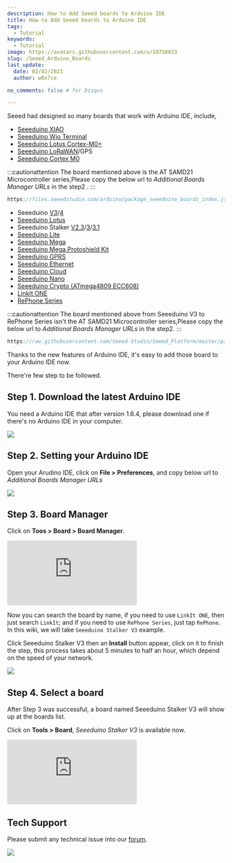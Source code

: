 ```yaml
---
description: How to Add Seeed boards to Arduino IDE
title: How to Add Seeed boards to Arduino IDE
tags:
  - Tutorial
keywords:
  - Tutorial
image: https://avatars.githubusercontent.com/u/10758833
slug: /Seeed_Arduino_Boards
last_update:
  date: 02/02/2023
  author: w0x7ce

no_comments: false # for Disqus

---
```



Seeed had designed so many boards that work with Arduino IDE, include,

* [Seeeduino XIAO](https://wiki.seeedstudio.com/Seeeduino-XIAO/)
* [Seeeduino Wio Terminal](https://wiki.seeedstudio.com/Wio-Terminal-Getting-Started/)
* [Seeeduino Lotus Cortex-M0+](https://wiki.seeedstudio.com/Seeeduino_Lotus_Cortex-M0-/)
* [Seeeduino LoRaWAN](https://wiki.seeedstudio.com/Seeeduino_LoRAWAN/)/GPS
* [Seeeduino Cortex M0](https://wiki.seeedstudio.com/Seeeduino-Cortex-M0/)

:::cautionattention
The board mentioned above is the AT SAMD21 Microcontroller series,Please copy the below url to *Additional Boards Manager URLs* in the step2 .
:::

```c
https://files.seeedstudio.com/arduino/package_seeeduino_boards_index.json
```

* Seeeduino [V3](https://wiki.seeedstudio.com/Seeeduino_v3.0/)/[4](https://wiki.seeedstudio.com/Seeeduino_v4.0/)
* [Seeeduino Lotus](https://wiki.seeedstudio.com/Seeeduino_Lotus/)
* Seeeduino Stalker [V2.3](https://wiki.seeedstudio.com/Seeeduino_Stalker_v2.3/)/[3](https://wiki.seeedstudio.com/Seeeduino_v3.0/)/[3.1](https://wiki.seeedstudio.com/Seeeduino_Stalker_V3.1/)
* [Seeeduino Lite](https://wiki.seeedstudio.com/Seeeduino_Lite/)
* [Seeeduino Mega](https://wiki.seeedstudio.com/Seeeduino_Mega/)
* [Seeeduino Mega Protoshield Kit](https://wiki.seeedstudio.com/Seeeduino_Mega_Protoshield_Kit/)
* [Seeeduino GPRS](https://wiki.seeedstudio.com/Seeeduino_GPRS/)
* [Seeeduino Ethernet](https://wiki.seeedstudio.com/Seeeduino_Ethernet/)
* [Seeeduino Cloud](https://wiki.seeedstudio.com/Seeeduino_Cloud/)
* [Seeeduino Nano](https://wiki.seeedstudio.com/Seeeduino-Nano/)
* [Seeeduino Crypto (ATmega4809 ECC608)](https://wiki.seeedstudio.com/Seeeduino-Crypto-ATmega4809-ECC608/)
* [LinkIt ONE](https://wiki.seeedstudio.com/LinkIt_ONE/)
* [RePhone Series](https://wiki.seeedstudio.com/RePhone/)

:::cautionattention
The board mentioned above from Seeeduino V3 to RePhone Series isn't the AT SAMD21 Microcontroller series,Please copy the below url to *Additional Boards Manager URLs* in the step2.
:::

```c++
https://raw.githubusercontent.com/Seeed-Studio/Seeed_Platform/master/package_legacy_seeeduino_boards_index.json

```

Thanks to the new features of Arduino IDE, it's easy to add those board to your Arduino IDE now.

There're few step to be followed.

## Step 1. Download the latest Arduino IDE

You need a Arduino IDE that after version 1.6.4, please download one if there's no Arduino IDE in your computer.

[![](https://files.seeedstudio.com/wiki/Seeeduino_Stalker_V3_1/images/Download_IDE.png)](https://www.arduino.cc/en/Main/Software)

## Step 2. Setting your Arduino IDE

Open your Arudino IDE, click on **File > Preferences**, and copy below url to *Additional Boards Manager URLs*

![](https://files.seeedstudio.com/wiki/Wio-Lite-MG126/img/preference.png)

## Step 3. Board Manager

Click on **Toos > Board > Board Manager**.

 ![](https://raw.githubusercontent.com/Seeed-Studio/Seeed_Platform/master/package_legacy_seeeduino_boards_index.json) <!--图片链接有误-->

Now you can search the board by name, if you need to use `LinkIt ONE`, then just search `LinkIt`; and if you need to use `RePhone Series`,
just tap `RePhone`. In this wiki, we will take `Seeeduino Stalker V3` example.

Click Seeeduino Stalker V3 then an **Install** button appear, click on it to finish the step, this process takes about 5 minutes to half an hour, which depend on the speed of your network.

![](https://raw.githubusercontent.com/Seeed-Studio/Seeed_Platform/master/img/add_board.png)

## Step 4. Select a board

After Step 3 was successful, a board named Seeeduino Stalker V3 will show up at the boards list.

Click on **Tools > Board**, *Seeeduino Stalker V3* is available now.

![](https://raw.githubusercontent.com/Seeed-Studio/Seeed_Platform/master/package_legacy_seeeduino_boards_index.json)<!--图片链接有误-->

## Tech Support

Please submit any technical issue into our [forum](https://forum.seeedstudio.com/).
<br />
<p style={{textAlign: 'center'}}><a href="https://www.seeedstudio.com/act-4.html?utm_source=wiki&utm_medium=wikibanner&utm_campaign=newproducts" target="_blank"><img src="https://files.seeedstudio.com/wiki/Wiki_Banner/new_product.jpg" /></a></p>
